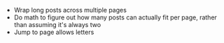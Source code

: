 * Wrap long posts across multiple pages
* Do math to figure out how many posts can actually fit per page, rather than assuming it's always two
* Jump to page allows letters
